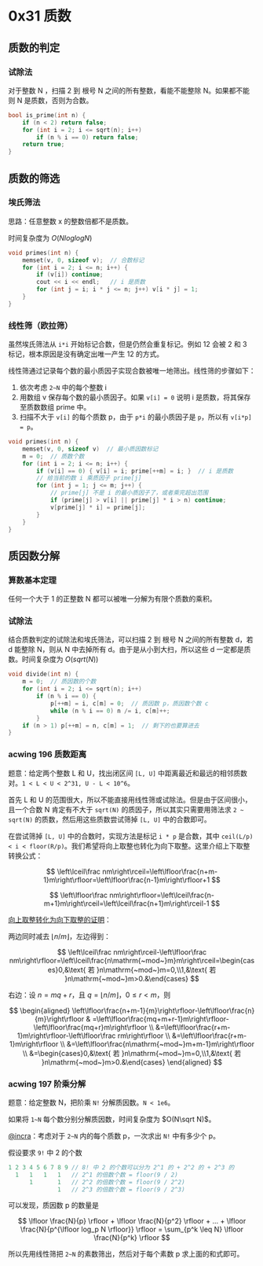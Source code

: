 # 0x31 质数

## 质数的判定

### 试除法

对于整数 N ，扫描 2 到 根号 N 之间的所有整数，看能不能整除 N。如果都不能则 N 是质数，否则为合数。

```c++
bool is_prime(int n) {
    if (n < 2) return false;
    for (int i = 2; i <= sqrt(n); i++)
        if (n % i == 0) return false;
    return true;
}
```

## 质数的筛选

### 埃氏筛法

思路：任意整数 x 的整数倍都不是质数。

时间复杂度为 $O(NloglogN)$

```c++
void primes(int n) {
    memset(v, 0, sizeof v);  // 合数标记
    for (int i = 2; i <= n; i++) {
        if (v[i]) continue;
        cout << i << endl;   // i 是质数
        for (int j = i; i * j <= n; j++) v[i * j] = 1;
    }
}
```

### 线性筛（欧拉筛）

虽然埃氏筛法从 `i*i` 开始标记合数，但是仍然会重复标记。例如 12 会被 2 和 3 标记，根本原因是没有确定出唯一产生 12 的方式。

线性筛通过记录每个数的最小质因子实现合数被唯一地筛出。线性筛的步骤如下：

1. 依次考虑 `2~N` 中的每个整数 i
2. 用数组 v 保存每个数的最小质因子。如果 `v[i] = 0` 说明 i 是质数，将其保存至质数数组 prime 中。
3. 扫描不大于 `v[i]` 的每个质数 p，由于 `p*i` 的最小质因子是 `p`，所以有 `v[i*p] = p`。

```c++
void primes(int n) {
    memset(v, 0, sizeof v)  // 最小质因数标记
    m = 0;  // 质数个数
    for (int i = 2; i <= n; i++) {
        if (v[i] == 0) { v[i] = i; prime[++m] = i; }  // i 是质数
        // 给当前的数 i 乘质因子 prime[j]
        for (int j = 1; j <= m; j++) {
            // prime[j] 不是 i 的最小质因子了，或者乘完超出范围
            if (prime[j] > v[i] || prime[j] * i > n) continue;
            v[prime[j] * i] = prime[j];
        }
    }
}
```

## 质因数分解

### 算数基本定理

任何一个大于 1 的正整数 N 都可以被唯一分解为有限个质数的乘积。

### 试除法

结合质数判定的试除法和埃氏筛法，可以扫描 2 到 根号 N 之间的所有整数 d，若 d 能整除 N，则从 N 中去掉所有 d。由于是从小到大扫，所以这些 d 一定都是质数。时间复杂度为 $O(sqrt(N))$

```c++
void divide(int n) {
    m = 0;  // 质因数的个数
    for (int i = 2; i <= sqrt(n); i++) 
        if (n % i == 0) {
            p[++m] = i, c[m] = 0;  // 质因数 p，质因数个数 c
            while (n % i == 0) n /= i, c[m]++;
        }
    if (n > 1) p[++m] = n, c[m] = 1;  // 剩下的也要算进去
}
```

### acwing 196 质数距离

题意：给定两个整数 L 和 U，找出闭区间 `[L, U]` 中距离最近和最远的相邻质数对。`1 < L < U < 2^31, U - L < 10^6`。

首先 L 和 U 的范围很大，所以不能直接用线性筛或试除法。但是由于区间很小，且一个合数 N 肯定有不大于 `sqrt(N)` 的质因子，所以其实只需要用筛法求 `2 ~ sqrt(N)` 的质数，然后用这些质数尝试筛掉 `[L, U]` 中的合数即可。

在尝试筛掉 `[L, U]` 中的合数时，实现方法是标记 `i * p` 是合数，其中 `ceil(L/p) < i < floor(R/p)`。我们希望将向上取整也转化为向下取整。这里介绍上下取整转换公式：

$$
\left\lceil\frac nm\right\rceil=\left\lfloor\frac{n+m-1}m\right\rfloor=\left\lfloor\frac{n-1}m\right\rfloor+1 
$$

$$
\left\lfloor\frac nm\right\rfloor=\left\lceil\frac{n-m+1}m\right\rceil=\left\lceil\frac{n+1}m\right\rceil-1
$$

[向上取整转化为向下取整的证明](https://blog.csdn.net/qq_41437512/article/details/128243628)：

两边同时减去 $\lfloor n / m \rfloor$，左边得到：

$$
\left\lceil\frac nm\right\rceil-\left\lfloor\frac nm\right\rfloor=\left\lceil\frac{n\mathrm{~mod~}m}m\right\rceil=\begin{cases}0,&\text{ 若 }n\mathrm{~mod~}m=0,\\1,&\text{ 若 }n\mathrm{~mod~}m>0.&\end{cases}
$$

右边：设 $n = mq + r$，且 $q = \lfloor n / m \rfloor$，$0 \leq r < m$，则

$$
\begin{aligned}
\left\lfloor\frac{n+m-1}{m}\right\rfloor-\left\lfloor\frac{n}{m}\right\rfloor & =\left\lfloor\frac{mq+m+r-1}m\right\rfloor-\left\lfloor\frac{mq+r}m\right\rfloor  \\
&=\left\lfloor\frac{r+m-1}m\right\rfloor-\left\lfloor\frac rm\right\rfloor \\
&=\left\lfloor\frac{r+m-1}m\right\rfloor \\
&=\left\lfloor\frac{n\mathrm{~mod~}m+m-1}m\right\rfloor \\
&=\begin{cases}0,&\text{ 若 }n\mathrm{~mod~}m=0,\\1,&\text{ 若 }n\mathrm{~mod~}m>0.&\end{cases}
\end{aligned}
$$

### acwing 197 阶乘分解

题意：给定整数 N，把阶乘 `N!` 分解质因数。`N < 1e6`。

如果将 `1~N` 每个数分别分解质因数，时间复杂度为 $O(N\sqrt N)$。

[@incra](https://www.acwing.com/solution/content/151488/)：考虑对于 `2~N` 内的每个质数 p，一次求出 `N!` 中有多少个 p。

假设要求 `9!` 中 2 的个数

```c++
1 2 3 4 5 6 7 8 9 // 8! 中 2 的个数可以分为 2^1 的 + 2^2 的 + 2^3 的
  1   1   1   1   // 2^1 的倍数个数 = floor(9 / 2)
      1       1   // 2^2 的倍数个数 = floor(9 / 2^2)
              1   // 2^3 的倍数个数 = floor(9 / 2^3)
```

可以发现，质因数 p 的数量是

$$
\lfloor \frac{N}{p} \rfloor + \lfloor \frac{N}{p^2} \rfloor + ... + \lfloor \frac{N}{p^{\lfloor log_p N \rfloor}} \rfloor = \sum_{p^k \leq N} \lfloor \frac{N}{p^k} \rfloor
$$

所以先用线性筛把 `2~N` 的素数筛出，然后对于每个素数 p 求上面的和式即可。